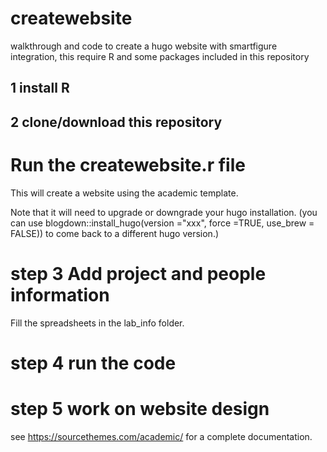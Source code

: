 # createwebsite
walkthrough and code to create a hugo website with smartfigure integration, this require R and some packages included in this repository


## 1 install R

## 2 clone/download this repository

# Run the createwebsite.r file

This will create a website using the academic template.

Note that it will need to upgrade or downgrade your hugo installation.
(you can use blogdown::install_hugo(version ="xxx", force =TRUE, use_brew = FALSE)) to come back to a different hugo version.)

# step 3 Add project and people information

Fill the spreadsheets in the lab_info folder.

# step 4 run the code

# step 5 work on website design

see https://sourcethemes.com/academic/ for a complete documentation.
